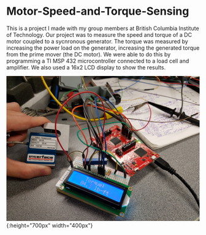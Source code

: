 # Motor-Speed-and-Torque-Sensing
This is a project I made with my group members at British Columbia Institute of Technology. Our project was to measure the speed and torque of a DC motor coupled to a sycnronous 
generator. The torque was measured by increasing the power load on the generator, increasing the generated torque from the prime mover (the DC motor). We were able to do this
by programming a TI MSP 432 microcontroller connected to a load cell and amplifier. We also used a 16x2 LCD display to show the results. 

![example](https://github.com/christophertesar/Motor-Speed-and-Torque-Sensing/blob/master/photos/20190311_140725.jpg){:height="700px" width="400px"}
